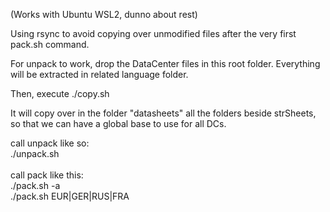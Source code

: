 (Works with Ubuntu WSL2, dunno about rest)

Using rsync to avoid copying over unmodified files after the very first pack.sh command.

For unpack to work, drop the DataCenter files in this root folder.
Everything will be extracted in related language folder.

Then, execute ./copy.sh

It will copy over in the folder "datasheets" all the folders beside strSheets, so that we can have a global base to use for all DCs.

call unpack like so:<br>
./unpack.sh<br><br>
call pack like this:<br>
./pack.sh -a<br>
./pack.sh EUR|GER|RUS|FRA
